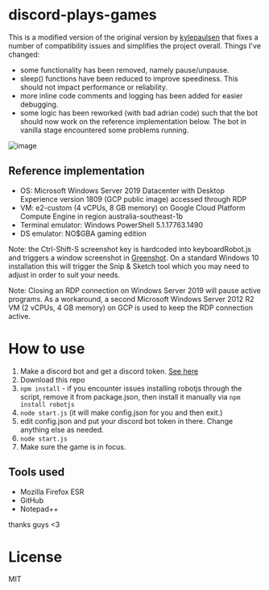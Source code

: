 # discord-plays-games

This is a modified version of the original version by [kylepaulsen](https://github.com/kylepaulsen/discord-plays-games) that fixes a number of compatibility issues and simplifies the project overall. Things I've changed:

- some functionality has been removed, namely pause/unpause.
- sleep() functions have been reduced to improve speediness. This should not impact performance or reliability.
- more inline code comments and logging has been added for easier debugging.
- some logic has been reworked (with bad adrian code) such that the bot should now work on the reference implementation below. The bot in vanilla stage encountered some problems running.

![image](https://user-images.githubusercontent.com/36395320/113668278-5577ca80-96f5-11eb-812e-8f9c9681c461.png)

## Reference implementation

- OS: Microsoft Windows Server 2019 Datacenter with Desktop Experience version 1809 (GCP public image) accessed through RDP
- VM: e2-custom (4 vCPUs, 8 GB memory) on Google Cloud Platform Compute Engine in region australia-southeast-1b
- Terminal emulator: Windows PowerShell 5.1.17763.1490
- DS emulator: NO$GBA gaming edition

Note: the Ctrl-Shift-S screenshot key is hardcoded into keyboardRobot.js and triggers a window screenshot in [Greenshot](https://getgreenshot.org/). On a standard Windows 10 installation this will trigger the Snip & Sketch tool which you may need to adjust in order to suit your needs.

Note: Closing an RDP connection on Windows Server 2019 will pause active programs. As a workaround, a second Microsoft Windows Server 2012 R2 VM (2 vCPUs, 4 GB memory) on GCP is used to keep the RDP connection active.

# How to use
1. Make a discord bot and get a discord token. [See here](https://github.com/reactiflux/discord-irc/wiki/Creating-a-discord-bot-&-getting-a-token)
2. Download this repo
3. ```npm install``` - if you encounter issues installing robotjs through the script, remove it from package.json, then install it manually via `npm install robotjs`
5. ```node start.js``` (it will make config.json for you and then exit.)
6. edit config.json and put your discord bot token in there. Change anything else as needed.
7. ```node start.js```
8. Make sure the game is in focus.

## Tools used

- Mozilla Firefox ESR
- GitHub
- Notepad++

thanks guys <3

# License
MIT
